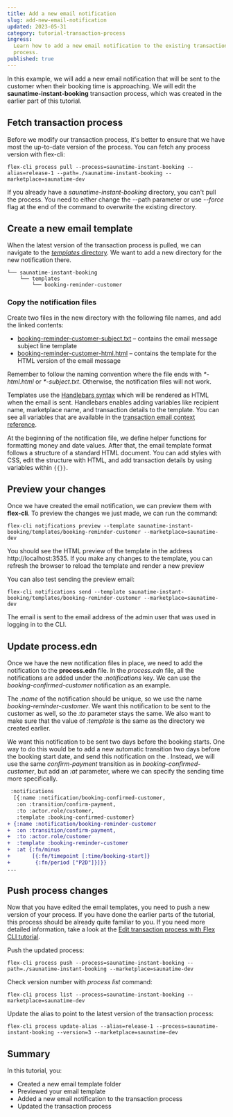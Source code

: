 ```yaml
---
title: Add a new email notification
slug: add-new-email-notification
updated: 2023-05-31
category: tutorial-transaction-process
ingress:
  Learn how to add a new email notification to the existing transaction
  process.
published: true
---
```


In this example, we will add a new email notification that will be sent
to the customer when their booking time is approaching. We will edit the
**saunatime-instant-booking** transaction process, which was created in
the earlier part of this tutorial.

## Fetch transaction process

Before we modify our transaction process, it's better to ensure that we
have most the up-to-date version of the process. You can fetch any
process version with flex-cli:

```shell
flex-cli process pull --process=saunatime-instant-booking --alias=release-1 --path=./saunatime-instant-booking --marketplace=saunatime-dev
```

<info>

If you already have a _saunatime-instant-booking_ directory, you can't
pull the process. You need to either change the --path parameter or use
_--force_ flag at the end of the command to overwrite the existing
directory.

</info>

## Create a new email template

When the latest version of the transaction process is pulled, we can
navigate to the
[_templates_ directory](/how-to/edit-email-templates-with-flex-cli/#templates-directory).
We want to add a new directory for the new notification there.

```shell
└── saunatime-instant-booking
    └── templates
        └── booking-reminder-customer
```

### Copy the notification files

Create two files in the new directory with the following file names, and
add the linked contents:

- [booking-reminder-customer-subject.txt](/tutorial-assets/booking-reminder-customer-subject.txt)
  – contains the email message subject line template
- [booking-reminder-customer-html.html](/tutorial-assets/booking-reminder-customer-html.txt)
  – contains the template for the HTML version of the email message

Remember to follow the naming convention where the file ends with
_\*-html.html_ or _\*-subject.txt_. Otherwise, the notification files
will not work.

Templates use the
[Handlebars syntax](/references/email-templates/#handlebars) which will
be rendered as HTML when the email is sent. Handlebars enables adding
variables like recipient name, marketplace name, and transaction details
to the template. You can see all variables that are available in the
[transaction email context reference](/references/email-templates/#transaction-email-context).

At the beginning of the notification file, we define helper functions
for formatting money and date values. After that, the email template
format follows a structure of a standard HTML document. You can add
styles with CSS, edit the structure with HTML, and add transaction
details by using variables within `{{}}`.

## Preview your changes

Once we have created the email notification, we can preview them with
**flex-cli**. To preview the changes we just made, we can run the
command:

```shell
flex-cli notifications preview --template saunatime-instant-booking/templates/booking-reminder-customer --marketplace=saunatime-dev
```

You should see the HTML preview of the template in the address
http://localhost:3535. If you make any changes to the template, you can
refresh the browser to reload the template and render a new preview

You can also test sending the preview email:

```shell
flex-cli notifications send --template saunatime-instant-booking/templates/booking-reminder-customer --marketplace=saunatime-dev
```

<info>

The email is sent to the email address of the admin user that was used
in logging in to the CLI.

</info>

## Update process.edn

Once we have the new notification files in place, we need to add the
notification to the **process.edn** file. In the _process.edn_ file, all
the notifications are added under the _:notifications_ key. We can use
the _booking-confirmed-customer_ notification as an example.

The _:name_ of the notification should be unique, so we use the name
_booking-reminder-customer_. We want this notification to be sent to the
customer as well, so the _:to_ parameter stays the same. We also want to
make sure that the value of _:template_ is the same as the directory we
created earlier.

We want this notification to be sent two days before the booking starts.
One way to do this would be to add a new automatic transition two days
before the booking start date, and send this notification on the .
Instead, we will use the same _confirm-payment_ transition as in
_booking-confirmed-customer_, but add an _:at_ parameter, where we can
specify the sending time more specifically.

```diff
 :notifications
  [{:name :notification/booking-confirmed-customer,
   :on :transition/confirm-payment,
   :to :actor.role/customer,
   :template :booking-confirmed-customer}
+ {:name :notification/booking-reminder-customer
+  :on :transition/confirm-payment,
+  :to :actor.role/customer
+  :template :booking-reminder-customer
+  :at {:fn/minus
+       [{:fn/timepoint [:time/booking-start]}
+        {:fn/period ["P2D"]}]}}
...
```

## Push process changes

Now that you have edited the email templates, you need to push a new
version of your process. If you have done the earlier parts of the
tutorial, this process should be already quite familiar to you. If you
need more detailed information, take a look at the
[Edit transaction process with Flex CLI tutorial](/how-to/edit-transaction-process-with-flex-cli/#validate-and-push-the-process).

Push the updated process:

```shell
flex-cli process push --process=saunatime-instant-booking --path=./saunatime-instant-booking --marketplace=saunatime-dev
```

Check version number with _process list_ command:

```shell
flex-cli process list --process=saunatime-instant-booking --marketplace=saunatime-dev
```

Update the alias to point to the latest version of the transaction
process:

```shell
flex-cli process update-alias --alias=release-1 --process=saunatime-instant-booking --version=3 --marketplace=saunatime-dev
```

## Summary

In this tutorial, you:

- Created a new email template folder
- Previewed your email template
- Added a new email notification to the transaction process
- Updated the transaction process
